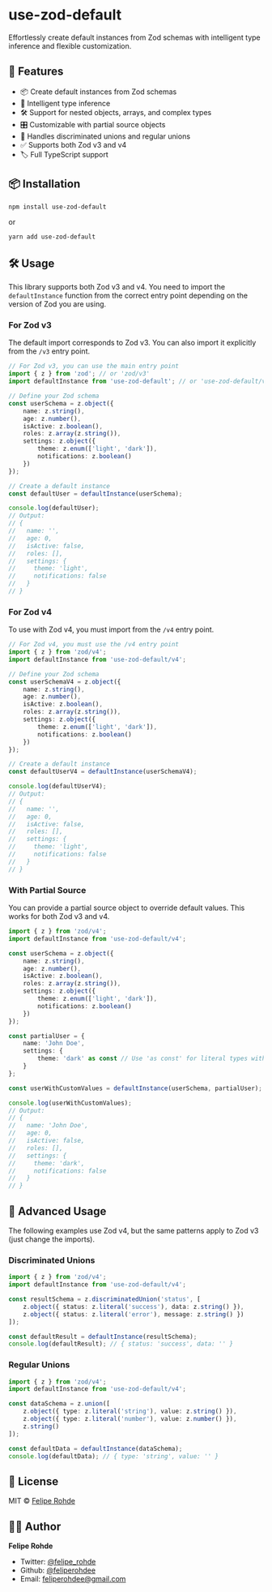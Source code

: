 # use-zod-default

Effortlessly create default instances from Zod schemas with intelligent type inference and flexible customization.

## 🚀 Features

- 📦 Create default instances from Zod schemas
- 🧠 Intelligent type inference
- 🛠 Support for nested objects, arrays, and complex types
- 🎛 Customizable with partial source objects
- 🔄 Handles discriminated unions and regular unions
- ✅ Supports both Zod v3 and v4
- 🏷 Full TypeScript support

## 📦 Installation

```bash
npm install use-zod-default
```

or

```bash
yarn add use-zod-default
```

## 🛠 Usage

This library supports both Zod v3 and v4. You need to import the `defaultInstance` function from the correct entry point depending on the version of Zod you are using.

### For Zod v3

The default import corresponds to Zod v3. You can also import it explicitly from the `/v3` entry point.

```typescript
// For Zod v3, you can use the main entry point
import { z } from 'zod'; // or 'zod/v3'
import defaultInstance from 'use-zod-default'; // or 'use-zod-default/v3'

// Define your Zod schema
const userSchema = z.object({
	name: z.string(),
	age: z.number(),
	isActive: z.boolean(),
	roles: z.array(z.string()),
	settings: z.object({
		theme: z.enum(['light', 'dark']),
		notifications: z.boolean()
	})
});

// Create a default instance
const defaultUser = defaultInstance(userSchema);

console.log(defaultUser);
// Output:
// {
//   name: '',
//   age: 0,
//   isActive: false,
//   roles: [],
//   settings: {
//     theme: 'light',
//     notifications: false
//   }
// }
```

### For Zod v4

To use with Zod v4, you must import from the `/v4` entry point.

```typescript
// For Zod v4, you must use the /v4 entry point
import { z } from 'zod/v4';
import defaultInstance from 'use-zod-default/v4';

// Define your Zod schema
const userSchemaV4 = z.object({
	name: z.string(),
	age: z.number(),
	isActive: z.boolean(),
	roles: z.array(z.string()),
	settings: z.object({
		theme: z.enum(['light', 'dark']),
		notifications: z.boolean()
	})
});

// Create a default instance
const defaultUserV4 = defaultInstance(userSchemaV4);

console.log(defaultUserV4);
// Output:
// {
//   name: '',
//   age: 0,
//   isActive: false,
//   roles: [],
//   settings: {
//     theme: 'light',
//     notifications: false
//   }
// }
```

### With Partial Source

You can provide a partial source object to override default values. This works for both Zod v3 and v4.

```typescript
import { z } from 'zod/v4';
import defaultInstance from 'use-zod-default/v4';

const userSchema = z.object({
	name: z.string(),
	age: z.number(),
	isActive: z.boolean(),
	roles: z.array(z.string()),
	settings: z.object({
		theme: z.enum(['light', 'dark']),
		notifications: z.boolean()
	})
});

const partialUser = {
	name: 'John Doe',
	settings: {
		theme: 'dark' as const // Use 'as const' for literal types with Zod
	}
};

const userWithCustomValues = defaultInstance(userSchema, partialUser);

console.log(userWithCustomValues);
// Output:
// {
//   name: 'John Doe',
//   age: 0,
//   isActive: false,
//   roles: [],
//   settings: {
//     theme: 'dark',
//     notifications: false
//   }
// }
```

## 🧩 Advanced Usage

The following examples use Zod v4, but the same patterns apply to Zod v3 (just change the imports).

### Discriminated Unions

```typescript
import { z } from 'zod/v4';
import defaultInstance from 'use-zod-default/v4';

const resultSchema = z.discriminatedUnion('status', [
	z.object({ status: z.literal('success'), data: z.string() }),
	z.object({ status: z.literal('error'), message: z.string() })
]);

const defaultResult = defaultInstance(resultSchema);
console.log(defaultResult); // { status: 'success', data: '' }
```

### Regular Unions

```typescript
import { z } from 'zod/v4';
import defaultInstance from 'use-zod-default/v4';

const dataSchema = z.union([
	z.object({ type: z.literal('string'), value: z.string() }),
	z.object({ type: z.literal('number'), value: z.number() }),
	z.string()
]);

const defaultData = defaultInstance(dataSchema);
console.log(defaultData); // { type: 'string', value: '' }
```

## 📝 License

MIT © [Felipe Rohde](mailto:feliperohdee@gmail.com)

## 👨‍💻 Author

**Felipe Rohde**

- Twitter: [@felipe_rohde](https://twitter.com/felipe_rohde)
- Github: [@feliperohdee](https://github.com/feliperohdee)
- Email: feliperohdee@gmail.com
